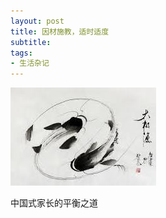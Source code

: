 ```yaml
---
layout: post
title: 因材施教，适时适度 
subtitle: 
tags:
- 生活杂记
---
```


![](/img/jiazhangpinghengtaijiyu.jpeg)

中国式家长的平衡之道

